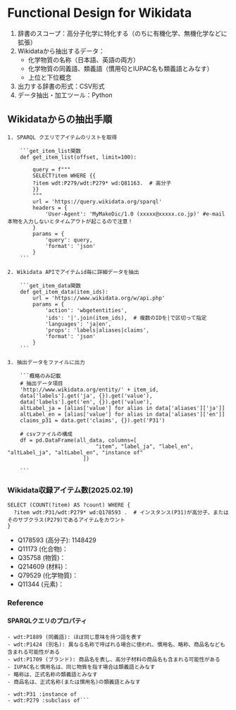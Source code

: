 # Functional Design for Wikidata

1. 辞書のスコープ：高分子化学に特化する（のちに有機化学、無機化学などに拡張）
2. Wikidataから抽出するデータ：
    - 化学物質の名称（日本語、英語の両方）
    - 化学物質の同義語、類義語（慣用句とIUPAC名も類義語とみなす）
    - 上位と下位概念
3. 出力する辞書の形式：CSV形式
4. データ抽出・加工ツール：Python

## Wikidataからの抽出手順

    1. SPARQL クエリでアイテムのリストを取得

        ```get_item_list関数
        def get_item_list(offset, limit=100):

            query = f"""
            SELECT?item WHERE {{
            ?item wdt:P279/wdt:P279* wd:Q81163.  # 高分子
            }}
            """
            url = 'https://query.wikidata.org/sparql'
            headers = {
                'User-Agent': 'MyMakeDic/1.0 (xxxxx@xxxxx.co.jp)' #e-mail本物を入力しないとタイムアウトが起こるので注意！
            }
            params = {
                'query': query,
                'format': 'json'
            }
        ```

    2. Wikidata APIでアイテムid毎に詳細データを抽出

        ```get_item_data関数
        def get_item_data(item_ids):
            url = 'https://www.wikidata.org/w/api.php'
            params = {
                'action': 'wbgetentities',
                'ids': '|'.join(item_ids),  # 複数のIDを|で区切って指定
                'languages': 'ja|en',
                'props': 'labels|aliases|claims',
                'format': 'json'
            }
        ```  

    3. 抽出データをファイルに出力

        ```概略のみ記載
        # 抽出データ項目
        'http://www.wikidata.org/entity/' + item_id,
        data['labels'].get('ja', {}).get('value'),
        data['labels'].get('en', {}).get('value'),
        altLabel_ja = [alias['value'] for alias in data['aliases']['ja']]
        altLabel_en = [alias['value'] for alias in data['aliases']['en']]
        claims_p31 = data.get('claims', {}).get('P31')

        # csvファイルの構成
        df = pd.DataFrame(all_data, columns=[
                                "item", "label_ja", "label_en", "altLabel_ja", "altLabel_en", "instance of"
                            ])

        ```

### Wikidata収録アイテム数(2025.02.19)

  ```アイテム数カウント用クエリ
  SELECT (COUNT(?item) AS ?count) WHERE {
    ?item wdt:P31/wdt:P279* wd:Q178593 .  # インスタンス(P31)が高分子、またはそのサブクラス(P279)であるアイテムをカウント
  }
  ```

- Q178593 (高分子): 1148429
- Q11173 (化合物)：
- Q35758 (物質)：
- Q214609 (材料)：
- Q79529 (化学物質)：
- Q11344 (元素)：

### Reference

#### SPARQLクエリのプロパティ

```- wdt:P460 (類義語): 最も直接的な類義語を表すプロパティ
- wdt:P1889 (同義語): ほぼ同じ意味を持つ語を表す
- wdt:P1424 (別名): 異なる名称で呼ばれる場合に使われ、慣用名、略称、商品名なども含まれる可能性がある
- wdt:P1709 (ブランド): 商品名を表し、高分子材料の商品名も含まれる可能性がある
- IUPAC名と慣用名は、同じ物質を指す場合は類義語とみなす
- 略称は、正式名称の類義語とみなす
- 商品名は、正式名称(または慣用名)の類義語とみなす

- wdt:P31 :instance of
- wdt:P279 :subclass of```

